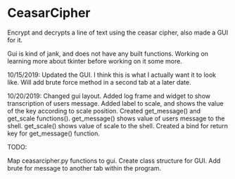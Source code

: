 # CeasarCipher
Encrypt and decrypts a line of text using the ceasar cipher, also made a GUI for it. 

Gui is kind of jank, and does not have any built functions. Working on learning more about tkinter before working on it some more.

10/15/2019: Updated the GUI. I think this is what I actually want it to look like. Will add brute force method in a second tab at a later date.

10/20/2019: 
Changed gui layout. 
Added log frame and widget to show transcription of users message. 
Added label to scale, and shows the value of the key according to scale position. 
Created get_message() and get_scale functions(). 
get_message() shows value of users message to the shell. 
get_scale() shows value of scale to the shell. 
Created a bind for return key for get_message() function.

TODO:

Map ceasarcipher.py functions to gui.
Create class structure for GUI.
Add brute for message to another tab within the program.
